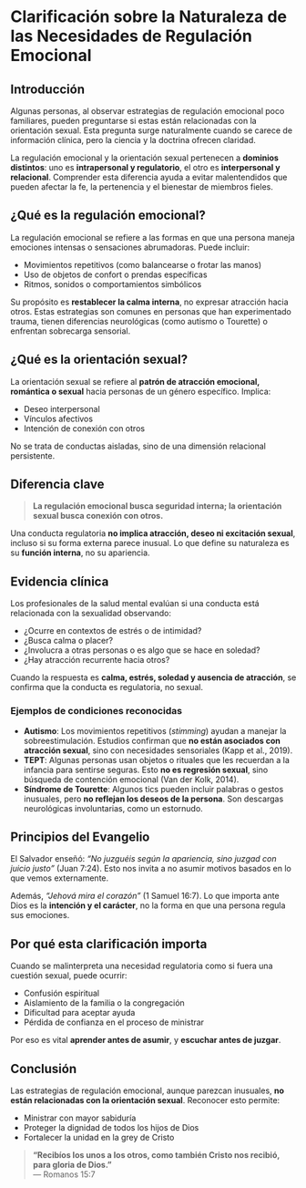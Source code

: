# Clarificación sobre la Naturaleza de las Necesidades de Regulación Emocional

## Introducción

Algunas personas, al observar estrategias de regulación emocional poco familiares, pueden preguntarse si estas están relacionadas con la orientación sexual. Esta pregunta surge naturalmente cuando se carece de información clínica, pero la ciencia y la doctrina ofrecen claridad.

La regulación emocional y la orientación sexual pertenecen a **dominios distintos**: uno es **intrapersonal y regulatorio**, el otro es **interpersonal y relacional**. Comprender esta diferencia ayuda a evitar malentendidos que pueden afectar la fe, la pertenencia y el bienestar de miembros fieles.

## ¿Qué es la regulación emocional?

La regulación emocional se refiere a las formas en que una persona maneja emociones intensas o sensaciones abrumadoras. Puede incluir:
- Movimientos repetitivos (como balancearse o frotar las manos)  
- Uso de objetos de confort o prendas específicas  
- Ritmos, sonidos o comportamientos simbólicos  

Su propósito es **restablecer la calma interna**, no expresar atracción hacia otros. Estas estrategias son comunes en personas que han experimentado trauma, tienen diferencias neurológicas (como autismo o Tourette) o enfrentan sobrecarga sensorial.

## ¿Qué es la orientación sexual?

La orientación sexual se refiere al **patrón de atracción emocional, romántica o sexual** hacia personas de un género específico. Implica:
- Deseo interpersonal  
- Vínculos afectivos  
- Intención de conexión con otros  

No se trata de conductas aisladas, sino de una dimensión relacional persistente.

## Diferencia clave

> **La regulación emocional busca seguridad interna; la orientación sexual busca conexión con otros.**

Una conducta regulatoria **no implica atracción, deseo ni excitación sexual**, incluso si su forma externa parece inusual. Lo que define su naturaleza es su **función interna**, no su apariencia.

## Evidencia clínica

Los profesionales de la salud mental evalúan si una conducta está relacionada con la sexualidad observando:
- ¿Ocurre en contextos de estrés o de intimidad?  
- ¿Busca calma o placer?  
- ¿Involucra a otras personas o es algo que se hace en soledad?  
- ¿Hay atracción recurrente hacia otros?  

Cuando la respuesta es **calma, estrés, soledad y ausencia de atracción**, se confirma que la conducta es regulatoria, no sexual.

### Ejemplos de condiciones reconocidas

- **Autismo**: Los movimientos repetitivos (*stimming*) ayudan a manejar la sobreestimulación. Estudios confirman que **no están asociados con atracción sexual**, sino con necesidades sensoriales (Kapp et al., 2019).  
- **TEPT**: Algunas personas usan objetos o rituales que les recuerdan a la infancia para sentirse seguras. Esto **no es regresión sexual**, sino búsqueda de contención emocional (Van der Kolk, 2014).  
- **Síndrome de Tourette**: Algunos tics pueden incluir palabras o gestos inusuales, pero **no reflejan los deseos de la persona**. Son descargas neurológicas involuntarias, como un estornudo.

## Principios del Evangelio

El Salvador enseñó: *“No juzguéis según la apariencia, sino juzgad con juicio justo”* (Juan 7:24). Esto nos invita a no asumir motivos basados en lo que vemos externamente.

Además, *“Jehová mira el corazón”* (1 Samuel 16:7). Lo que importa ante Dios es la **intención y el carácter**, no la forma en que una persona regula sus emociones.

## Por qué esta clarificación importa

Cuando se malinterpreta una necesidad regulatoria como si fuera una cuestión sexual, puede ocurrir:
- Confusión espiritual  
- Aislamiento de la familia o la congregación  
- Dificultad para aceptar ayuda  
- Pérdida de confianza en el proceso de ministrar  

Por eso es vital **aprender antes de asumir**, y **escuchar antes de juzgar**.

## Conclusión

Las estrategias de regulación emocional, aunque parezcan inusuales, **no están relacionadas con la orientación sexual**. Reconocer esto permite:
- Ministrar con mayor sabiduría  
- Proteger la dignidad de todos los hijos de Dios  
- Fortalecer la unidad en la grey de Cristo  

> **“Recibíos los unos a los otros, como también Cristo nos recibió, para gloria de Dios.”**  
> — Romanos 15:7